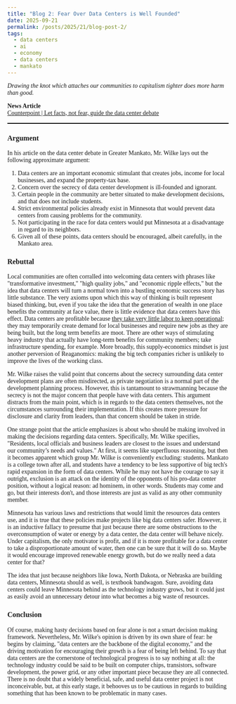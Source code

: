 ```yaml
---
title: "Blog 2: Fear Over Data Centers is Well Founded"
date: 2025-09-21
permalink: /posts/2025/21/blog-post-2/
tags:
  - data centers
  - ai
  - economy
  - data centers
  - mankato
---
```


<style>
	.serif, #serif, h1, h2, h3, h4, h5, h6, h7, h8, h9, p, meta, li {
		font-family: Georgia, "Times New Roman", Times, serif;
	}
</style>


*Drawing the knot which attaches our communities to capitalism tighter does more harm than good.*

**News Article**  
[Counterpoint | Let facts, not fear, guide the data center debate](https://www.startribune.com/greater-mn-data-centers-economy-environment-impacts/601476603)

<hr style="background-color: #000; border: none; height: 2px">

### Argument
In his article on the data center debate in Greater Mankato, Mr. Wilke lays out the following approximate argument:

<ol>
	<li>Data centers are an important economic stimulant that creates jobs, income for local businesses, and expand the property-tax base.</li>
	<li>Concern over the secrecy of data center development is ill-founded and ignorant.</li>
	<li>Certain people in the community are better situated to make development decisions, and that does not include students.</li>
	<li>Strict environmental policies already exist in Minnesota that would prevent data centers from causing problems for the community.</li>
	<li>Not participating in the race for data centers would put Minnesota at a disadvantage in regard to its neighbors.</li>
	<li>Given all of these points, data centers should be encouraged, albeit carefully, in the Mankato area.</li>


</ol>

### Rebuttal
Local communities are often corralled into welcoming data centers with phrases like "transformative investment," "high quality jobs," and "economic ripple effects," but the idea that data centers will turn a normal town into a bustling economic success story has little substance. The very axioms upon which this way of thinking is built represent biased thinking, but, even if you take the idea that the generation of wealth in one place benefits the community at face value, there is little evidence that data centers have this effect. Data centers are profitable because <a href='https://www.wsj.com/tech/ai-data-center-job-creation-48038b67?gaa_at=eafs&gaa_n=ASWzDAizg7t2hIV3O1tcHNTD7JSHzuAS4FyN_RiSwRxJ7F9yBKzheMjXlMwD1ULRFj8%3D&gaa_ts=68d0a83f&gaa_sig=du9YmhYaLhhPzD_WPN0wRb0zWaGasbisVoeNHuLbrgsralUiWVXKlKiKb1BVOGbEsbsF34r8x0PQLgp4OQTx8Q%3D%3D'>they take very little labor to keep operational</a>; they may temporarily create demand for local businesses and require new jobs as they are being built, but the long term benefits are moot. There are other ways of stimulating heavy industry that actually have long-term benefits for community members; take infrastructure spending, for example. More broadly, this supply-economics mindset is just another perversion of Reaganomics: making the big tech companies richer is unlikely to improve the lives of the working class.

Mr. Wilke raises the valid point that concerns about the secrecy surrounding data center development plans are often misdirected, as private negotiation is a normal part of the development planning process. However, this is tantamount to strawmanning because the secrecy is not the major concern that people have with data centers. This argument distracts from the main point, which is in regards to the data centers themselves, not the circumstances surrounding their implementation. If this creates more pressure for disclosure and clarity from leaders, than that concern should be taken in stride.

One strange point that the article emphasizes is about who should be making involved in making the decisions regarding data centers. Specifically, Mr. Wilke specifies, "Residents, local officials and business leaders are closest to the issues and understand our community’s needs and values." At first, it seems like superfluous reasoning, but then it becomes apparent which group Mr. Wilke is conveniently excluding: students. Mankato is a college town after all, and students have a tendency to be less supportive of big tech's rapid expansion in the form of data centers. While he may not have the courage to say it outright, exclusion is an attack on the identity of the opponents of his pro-data center position, without a logical reason: ad hominem, in other words. Students may come and go, but their interests don't, and those interests are just as valid as any other community member.

Minnesota has various laws and restrictions that would limit the resources data centers use, and it is true that these policies make projects like big data centers safer. However, it is an inductive fallacy to presume that just because there are some obstructions to the overconsumption of water or energy by a data center, the data center will behave nicely. Under capitalism, the only motivator is profit, and if it is more profitable for a data center to take a disproportionate amount of water, then one can be sure that it will do so. Maybe it would encourage improved renewable energy growth, but do we really need a data center for that?

The idea that just because neighbors like Iowa, North Dakota, or Nebraska are building data centers, Minnesota should as well, is textbook bandwagon. Sure, avoiding data centers could leave Minnesota behind as the technology industry grows, but it could just as easily avoid an unnecessary detour into what becomes a big waste of resources.

### Conclusion
Of course, making hasty decisions based on fear alone is not a smart decision making framework. Nevertheless, Mr. Wilke's opinion is driven by its own share of fear: he begins by claiming, "data centers are the backbone of the digital economy," and the driving motivation for encouraging their growth is a fear of being left behind. To say that data centers are the cornerstone of technological progress is to say nothing at all: the technology industry could be said to be built on computer chips, transistors, software development, the power grid, or any other important piece because they are all connected. There is no doubt that a widely beneficial, safe, and useful data center project is not inconceivable, but, at this early stage, it behooves us to be cautious in regards to building something that has been known to be problematic in many cases.

